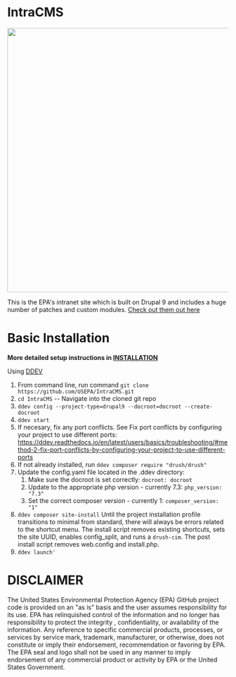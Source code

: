 # IntraCMS

<img src="https://user-images.githubusercontent.com/2470152/192600667-deff1564-29fb-4134-86fa-01a66b4b7d43.png" data-canonical-src="https://user-images.githubusercontent.com/2470152/192600667-deff1564-29fb-4134-86fa-01a66b4b7d43.png" width="600" />

This is the EPA's intranet site which is built on Drupal 9 and includes a huge number of patches and custom modules. [Check out them out here](https://github.com/USEPA/IntraCMS/tree/development/docroot/modules/custom)


Basic Installation
==================

**More detailed setup instructions in [INSTALLATION](INSTALLATION.md)**

Using [DDEV](https://ddev.readthedocs.io/)

1. From command line, run command  `git clone https://github.com/USEPA/IntraCMS.git`
2. `cd IntraCMS` -- Navigate into the cloned git repo 
3. `ddev config --project-type=drupal9 --docroot=docroot --create-docroot` 
4. `ddev start`
5. If necesary, fix any port conflicts. See Fix port conflicts by configuring your project to use different ports: https://ddev.readthedocs.io/en/latest/users/basics/troubleshooting/#method-2-fix-port-conflicts-by-configuring-your-project-to-use-different-ports
6. If not already installed, run `ddev composer require "drush/drush"`
7. Update the config.yaml file located in the .ddev directory:
    1. Make sure the docroot is set correctly: `docroot: docroot`
    2. Update to the appropriate php version - currently 7.3: `php_version: "7.3"`
    3. Set the correct composer version - currently 1: `composer_version: "1"`
8. `ddev composer site-install` Until the project installation profile transitions to minimal from standard, there will always be errors related to the shortcut menu. The install script removes existing shortcuts, sets the site UUID, enables config_split, and runs a `drush-cim`. The post install script removes web.config and install.php.
9. `ddev launch'`



DISCLAIMER
==========

The United States Environmental Protection Agency (EPA) GitHub project code is provided on an "as is" basis and the user assumes responsibility for its use.  EPA has relinquished control of the information and no longer has responsibility to protect the integrity , confidentiality, or availability of the information.  Any reference to specific commercial products, processes, or services by service mark, trademark, manufacturer, or otherwise, does not constitute or imply their endorsement, recommendation or favoring by EPA.  The EPA seal and logo shall not be used in any manner to imply endorsement of any commercial product or activity by EPA or the United States Government.
